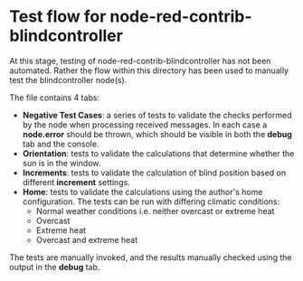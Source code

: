 # Test flow for node-red-contrib-blindcontroller
At this stage, testing of node-red-contrib-blindcontroller has not been
automated.  Rather the flow within this directory has been used to manually
test the blindcontroller node(s).

The file contains 4 tabs:
* **Negative Test Cases**: a series of tests to validate the checks performed
by the node when processing received messages.  In each case a **node.error**
should be thrown, which should be visible in both the **debug** tab and the console.
* **Orientation**: tests to validate the calculations that determine whether
the sun is in the window.
* **Increments**: tests to validate the calculation of blind position based on
different **increment** settings.
* **Home**: tests to validate the calculations using the author's home
configuration.  The tests can be run with differing climatic conditions:
    * Normal weather conditions i.e. neither overcast or extreme heat
    * Overcast
    * Extreme heat
    * Overcast and extreme heat

The tests are manually invoked, and the results manually checked using the
output in the **debug** tab.
